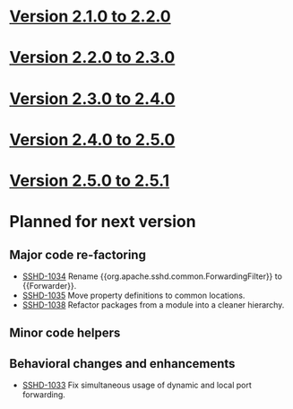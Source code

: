 # [Version 2.1.0 to 2.2.0](./docs/changes/2.2.0.md)

# [Version 2.2.0 to 2.3.0](./docs/changes/2.3.0.md)

# [Version 2.3.0 to 2.4.0](./docs/changes/2.4.0.md)

# [Version 2.4.0 to 2.5.0](./docs/changes/2.5.0.md)

# [Version 2.5.0 to 2.5.1](./docs/changes/2.5.1.md)

# Planned for next version

## Major code re-factoring

* [SSHD-1034](https://issues.apache.org/jira/browse/SSHD-1034) Rename {{org.apache.sshd.common.ForwardingFilter}} to {{Forwarder}}.
* [SSHD-1035](https://issues.apache.org/jira/browse/SSHD-1035) Move property definitions to common locations.
* [SSHD-1038](https://issues.apache.org/jira/browse/SSHD-1035) Refactor packages from a module into a cleaner hierarchy.

## Minor code helpers

## Behavioral changes and enhancements

* [SSHD-1033](https://issues.apache.org/jira/browse/SSHD-1033) Fix simultaneous usage of dynamic and local port forwarding.